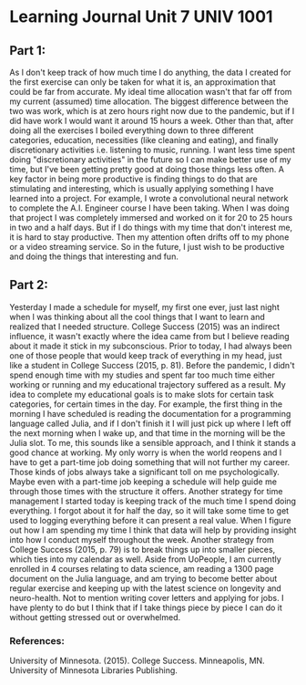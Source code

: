
# Learning Journal Unit 7 UNIV 1001

## Part 1:
As I don't keep track of how much time I do anything, the data I created for the first exercise can only be taken for what it is, an approximation that could be far from accurate. My ideal time allocation wasn't that far off from my current (assumed) time allocation. The biggest difference between the two was work, which is at zero hours right now due to the pandemic, but if I did have work I would want it around 15 hours a week. Other than that, after doing all the exercises I boiled everything down to three different categories, education, necessities (like cleaning and eating), and finally discretionary activities i.e. listening to music, running. I want less time spent doing "discretionary activities" in the future so I can make better use of my time, but I've been getting pretty good at doing those things less often. A key factor in being more productive is finding things to do that are stimulating and interesting, which is usually applying something I have learned into a project. For example, I wrote a convolutional neural network to complete the A.I. Engineer course I have been taking. When I was doing that project I was completely immersed and worked on it for 20 to 25 hours in two and a half days. But if I do things with my time that don't interest me, it is hard to stay productive. Then my attention often drifts off to my phone or a video streaming service. So in the future, I just wish to be productive and doing the things that interesting and fun.

## Part 2:
Yesterday I made a schedule for myself, my first one ever, just last night when I was thinking about all the cool things that I want to learn and realized that I needed structure. College Success (2015) was an indirect influence, it wasn't exactly where the idea came from but I believe reading about it made it stick in my subconscious. Prior to today, I had always been one of those people that would keep track of everything in my head, just like a student in College Success (2015, p. 81). Before the pandemic, I didn't spend enough time with my studies and spent far too much time either working or running and my educational trajectory suffered as a result. My idea to complete my educational goals is to make slots for certain task categories, for certain times in the day. For example, the first thing in the morning I have scheduled is reading the documentation for a programming language called Julia, and if I don't finish it I will just pick up where I left off the next morning when I wake up, and that time in the morning will be the Julia slot. To me, this sounds like a sensible approach, and I think it stands a good chance at working. My only worry is when the world reopens and I have to get a part-time job doing something that will not further my career. Those kinds of jobs always take a significant toll on me psychologically. Maybe even with a part-time job keeping a schedule will help guide me through those times with the structure it offers. Another strategy for time management I started today is keeping track of the much time I spend doing everything. I forgot about it for half the day, so it will take some time to get used to logging everything before it can present a real value. When I figure out how I am spending my time I think that data will help by providing insight into how I conduct myself throughout the week. Another strategy from College Success (2015, p. 79) is to break things up into smaller pieces, which ties into my calendar as well.
Aside from UoPeople, I am currently enrolled in 4 courses relating to data science, am reading a 1300 page document on the Julia language, and am trying to become better about regular exercise and keeping up with the latest science on longevity and neuro-health. Not to mention writing cover letters and applying for jobs. I have plenty to do but I think that if I take things piece by piece I can do it without getting stressed out or overwhelmed.

### References:

University of Minnesota. (2015). College Success. Minneapolis, MN. University of Minnesota Libraries Publishing.
